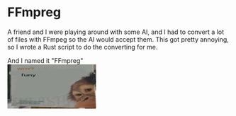 # FFmpreg

A friend and I were playing around with some AI, and I had to convert a lot of files with FFmpeg so the AI would accept them.
This got pretty annoying, so I wrote a Rust script to do the converting for me.

And I named it "FFmpreg"  
<img src="funy crop.jpg" alt="Why? Funy." width="200" height="100" />
